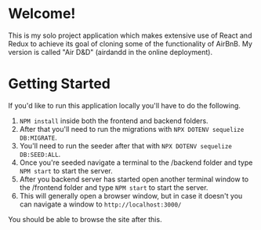 # Welcome!

This is my solo project application which makes extensive use of React and Redux to achieve its goal of cloning some of the functionality of
AirBnB.  My version is called "Air D&D" (airdandd in the online deployment).

# Getting Started

If you'd like to run this application locally you'll have to do the following.

1. ``NPM install`` inside both the frontend and backend folders.
2. After that you'll need to run the migrations with ``NPX DOTENV sequelize DB:MIGRATE``.
3. You'll need to run the seeder after that with ``NPX DOTENV sequelize DB:SEED:ALL``.
4. Once you're seeded navigate a terminal to the /backend folder and type ``NPM start`` to start the server.
5. After you backend server has started open another terminal window to the /frontend folder and type ``NPM start`` to start the server.
6. This will generally open a browser window, but in case it doesn't you can navigate a window to ``http://localhost:3000/``

You should be able to browse the site after this.
